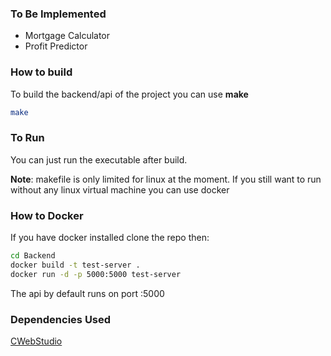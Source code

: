 ### To Be Implemented
- Mortgage Calculator
- Profit Predictor

### How to build

To build the backend/api of the project you can use **make**  

```bash
make
```

### To Run

You can just run the executable after build.

**Note**: makefile is only limited for linux at the moment. If you still want to run without any linux virtual machine you can use docker

### How to Docker

If you have docker installed clone the repo then:

```bash
cd Backend
docker build -t test-server .
docker run -d -p 5000:5000 test-server
```

The api by default runs on port :5000 

### Dependencies Used
[CWebStudio](https://github.com/OUIsolutions/CWebStudio/tree/main?tab=readme-ov-file)
